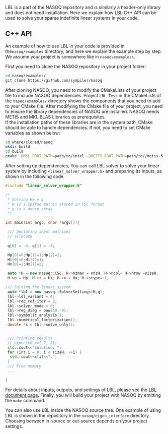 
LBL is a part of the NASOQ repository and is similarly a header-only library and does not need installation. Here we explain how LBL C++ API can be used to solve your sparse indefinite linear systems in your code.

## C++ API
An example of how to use LBL in your code is provided in the`nasoq/examples` directory, and here we explain the example step by step.
We assume your project is somewhere like in `nasoq\examples\`. 

First you need to clone the NASOQ repository in your project folder:
```bash
cd nasoq/examples/
git clone https://github.com/sympiler/nasoq
```

After cloning NASOQ, you need to modify the CMakeLists of your project file to include NASOQ dependencies. Project `LBL_Test` in the CMakeLists of the `nasoq/examples/` directory  shows the components that you need to add to your CMake file. 
After modifying the CMake file of your project, you need to ensure the library dependencies of NASOQ are installed. 
NASOQ needs METIS and MKL BLAS Libraries as prerequisites.  
If the installation paths of these libraries are in the system path, CMake should be able to handle dependencies. If not, you need to set CMake variables as shown below: 
```bash
cd where/cloned/nasoq
mkdir build
cd build
cmake -DMKL_ROOT_PATH=path/to/intel -DMETIS_ROOT_PATH=path/to//metis-5.1.0/build/Linux-x86_64/  -DCMAKE_BUILD_TYPE=Release ..
```

After setting up dependencies, You can call LBL solver to solve your linear system by including ```<linear_solver_wrapper.h>``` and preparing its inputs, as shown in the following code. 

```C++
#include "linear_solver_wrapper.h"

/*
 * Solving Hx = q
 * H is a sparse matrix stored in CSC format
 * q is a dense array
 */

int main(int argc, char *argv[]){

 /// Declaring input matrices
 // allocate
	...
 q[0] = -4; q[1] = -4;

 Hp[0]=0;Hp[1]=1;Hp[2]=2;
 Hi[0]=0;Hi[1]=1;
 Hx[0]=2;Hx[1]=2;

 auto *H = new nasoq::CSC; H->nzmax = nnzH; H->ncol= H->nrow =sizeH;
 H->p = Hp; H->i = Hi; H->x = Hx; H->stype=-1;

/// Solving the linear system
 auto *lbl = new nasoq::SolverSettings(H,q);
 lbl->ldl_variant = 4;
 lbl->req_ref_iter = 2;
 lbl->solver_mode = 0;
 lbl->reg_diag = pow(10,-9);
 lbl->symbolic_analysis();
 lbl->numerical_factorization();
 double *x = lbl->solve_only();


 /// Printing results
 // expected x={-2,-2};
 std::cout<<"Solution: ";
 for (int i = 0; i < sizeH; ++i) {
  std::cout<<x[i]<<",";
 }
 /// Free memory
 ...

}
```
For details about inputs, outputs, and settings of LBL, please see the [LBL document page](linear-solver.md).
Finally, you will build your project with NASOQ by emitting the `make` command. 

You can also use LBL inside the NASOQ source tree. One example of using LBL is shown in the repository in the `nasoq/eigen_interface` directory.  Choosing between in-source or out-source depends on your project settings. 

